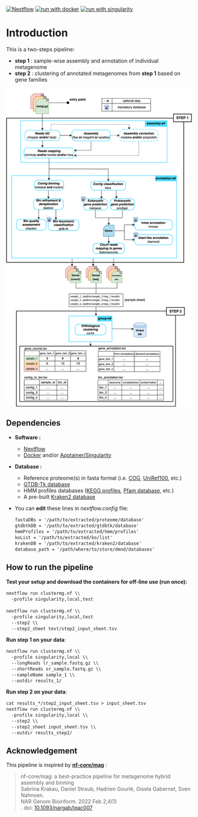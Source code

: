 [![Nextflow](https://img.shields.io/badge/nextflow%20DSL2-%E2%89%A523.04.0-23aa62.svg)](https://www.nextflow.io/)
[![run with docker](https://img.shields.io/badge/run%20with-docker-0db7ed?labelColor=000000&logo=docker)](https://www.docker.com/)
[![run with singularity](https://img.shields.io/badge/run%20with-singularity-1d355c.svg?labelColor=000000)](https://sylabs.io/docs/)

# Introduction
This is a two-steps pipeline:
- __step 1__ : sample-wise assembly and annotation of individual metagenome
- __step 2__ : clustering of annotated metagenomes from __step 1__ based on gene families


![alt text](img/clustermg_schema.png)

## Dependencies
- __Software :__  
  - [Nextflow](https://www.nextflow.io/)  
  - [Docker](https://www.docker.com/) and/or [Apptainer/Singularity](https://apptainer.org/)  

- __Database :__
  - Reference proteome(s) in fasta format (i.e. [COG](https://ftp.ncbi.nih.gov/pub/COG/COG2020/data/cog-20.fa.gz), [UniRef100](https://ftp.uniprot.org/pub/databases/uniprot/uniref/uniref100/uniref100.fasta.gz), etc.)
  - [GTDB-Tk database](https://ecogenomics.github.io/GTDBTk/installing/index.html#gtdb-tk-reference-data)
  - HMM profiles databases ([KEGG profiles](https://www.genome.jp/ftp/db/kofam/profiles.tar.gz), [Pfam database](https://ftp.ebi.ac.uk/pub/databases/Pfam/current_release/Pfam-A.hmm.gz), etc.)
  - A pre-built [Kraken2 database](https://benlangmead.github.io/aws-indexes/k2)

- You  can __edit__ these lines in *nextflow.config* file:  
  ```
  fastaDBs = '/path/to/extracted/proteome/database'
  gtdbtkDB = '/path/to/extracted/gtdbtk/database'
  hmmProfiles = '/path/to/extracted/hmm/profiles'  
  koList = '/path/to/extracted/ko/list'   
  krakenDB = '/path/to/extracted/kraken2/database'
  database_path = '/path/where/to/store/dmnd/databases'
  ```
## How to run the pipeline
__Test your setup and download the containers for off-line use (run once):__
```
nextflow run clustermg.nf \\
  -profile singularity,local,test

nextflow run clustermg.nf \\
  -profile singularity,local,test
  --step2 \\
  --step2_sheet test/step2_input_sheet.tsv
```
__Run step 1 on your data__:
```
nextflow run clustermg.nf \\
  -profile singularity,local \\
  --longReads lr_sample.fastq.gz \\
  --shortReads sr_sample.fastq.gz \\
  --sampleName sample_1 \\
  --outdir results_1/
```
__Run step 2 on your data__:
```
cat results_*/step2_input_sheet.tsv > input_sheet.tsv
nextflow run clustermg.nf \\
  -profile singularity,local \\
  --step2 \\
  --step2_sheet input_sheet.tsv \\
  --outdir results_step2/
```

## Acknowledgement
This pipeline is inspired by [__nf-core/mag__](https://github.com/nf-core/mag) :  
> nf-core/mag: a best-practice pipeline for metagenome hybrid assembly and binning  
>Sabrina Krakau, Daniel Straub, Hadrien Gourlé, Gisela Gabernet, Sven Nahnsen.  
>NAR Genom Bioinform. 2022 Feb 2;4(1)  
>. doi: [10.1093/nargab/lqac007](https://academic.oup.com/nargab/article/4/1/lqac007/6520104)
